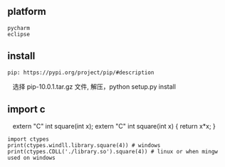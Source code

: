 ## platform
    pycharm
    eclipse
    
## install
    pip: https://pypi.org/project/pip/#description
    选择 pip-10.0.1.tar.gz 文件, 解压，python setup.py install 
## import c
    extern "C" int square(int x);
    extern "C" int square(int x)
    {
      return x*x;
    }

    import ctypes
    print(ctypes.windll.library.square(4)) # windows
    print(ctypes.CDLL('./library.so').square(4)) # linux or when mingw used on windows
